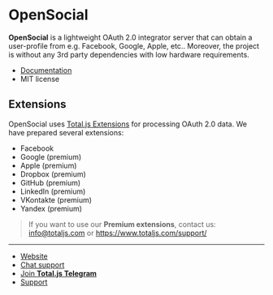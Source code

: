 # OpenSocial

__OpenSocial__ is a lightweight OAuth 2.0 integrator server that can obtain a user-profile from e.g. Facebook, Google, Apple, etc.. Moreover, the project is without any 3rd party dependencies with low hardware requirements.

- [Documentation](https://docs.totaljs.com/opensocial/)
- MIT license

## Extensions

OpenSocial uses [Total.js Extensions](https://docs.totaljs.com/extensions/) for processing OAuth 2.0 data. We have prepared several extensions:

- Facebook
- Google (premium)
- Apple (premium)
- Dropbox (premium)
- GitHub (premium)
- LinkedIn (premium)
- VKontakte (premium)
- Yandex (premium)

> If you want to use our __Premium extensions__, contact us: <info@totaljs.com> or <https://www.totaljs.com/support/>

---

- [Website](https://www.totaljs.com/opensocial/)
- [Chat support](https://platform.totaljs.com/?open=messenger)
- [Join __Total.js Telegram__](https://t.me/totalplatform)
- [Support](https://www.totaljs.com/support/)